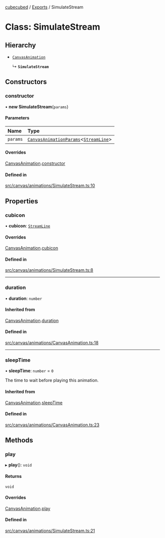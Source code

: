 [cubecubed](/reference/README.md) / [Exports](/reference/modules.md) / SimulateStream

# Class: SimulateStream

## Hierarchy

- [`CanvasAnimation`](/reference/classes/CanvasAnimation.md)

  ↳ **`SimulateStream`**

## Constructors

### constructor

• **new SimulateStream**(`params`)

#### Parameters

| Name | Type |
| :------ | :------ |
| `params` | [`CanvasAnimationParams`](/reference/interfaces/CanvasAnimationParams.md)<[`StreamLine`](/reference/classes/StreamLine.md)\> |

#### Overrides

[CanvasAnimation](/reference/classes/CanvasAnimation.md).[constructor](/reference/classes/CanvasAnimation.md#constructor)

#### Defined in

[src/canvas/animations/SimulateStream.ts:10](https://github.com/imaphatduc/cubecubed/blob/ffe94b1/src/canvas/animations/SimulateStream.ts#L10)

## Properties

### cubicon

• **cubicon**: [`StreamLine`](/reference/classes/StreamLine.md)

#### Overrides

[CanvasAnimation](/reference/classes/CanvasAnimation.md).[cubicon](/reference/classes/CanvasAnimation.md#cubicon)

#### Defined in

[src/canvas/animations/SimulateStream.ts:8](https://github.com/imaphatduc/cubecubed/blob/ffe94b1/src/canvas/animations/SimulateStream.ts#L8)

___

### duration

• **duration**: `number`

#### Inherited from

[CanvasAnimation](/reference/classes/CanvasAnimation.md).[duration](/reference/classes/CanvasAnimation.md#duration)

#### Defined in

[src/canvas/animations/CanvasAnimation.ts:18](https://github.com/imaphatduc/cubecubed/blob/ffe94b1/src/canvas/animations/CanvasAnimation.ts#L18)

___

### sleepTime

• **sleepTime**: `number` = `0`

The time to wait before playing this animation.

#### Inherited from

[CanvasAnimation](/reference/classes/CanvasAnimation.md).[sleepTime](/reference/classes/CanvasAnimation.md#sleeptime)

#### Defined in

[src/canvas/animations/CanvasAnimation.ts:23](https://github.com/imaphatduc/cubecubed/blob/ffe94b1/src/canvas/animations/CanvasAnimation.ts#L23)

## Methods

### play

▸ **play**(): `void`

#### Returns

`void`

#### Overrides

[CanvasAnimation](/reference/classes/CanvasAnimation.md).[play](/reference/classes/CanvasAnimation.md#play)

#### Defined in

[src/canvas/animations/SimulateStream.ts:21](https://github.com/imaphatduc/cubecubed/blob/ffe94b1/src/canvas/animations/SimulateStream.ts#L21)
